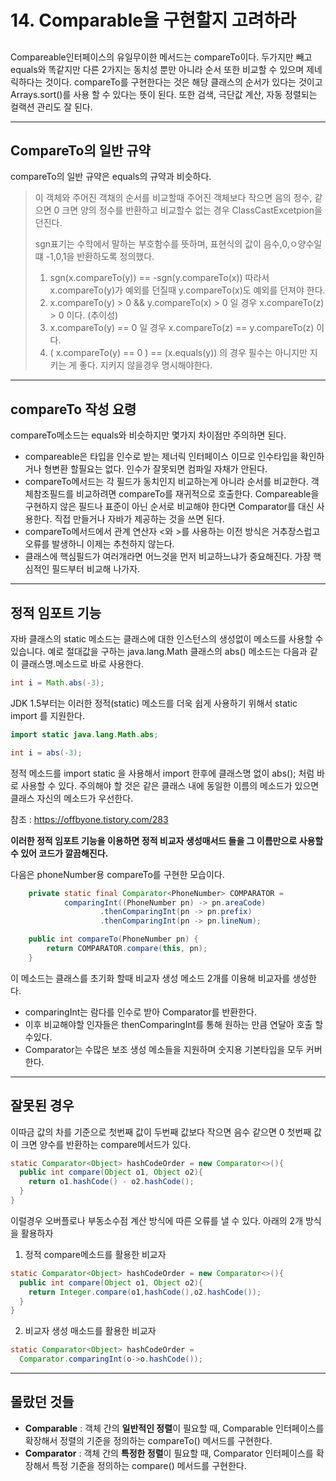 # 14. Comparable을 구현할지 고려하라

## 

 Compareable인터페이스의 유일무이한 메서드는 compareTo이다. 두가지만 빼고 equals와 똑같지만 다른 2가지는 동치성 뿐만 아니라 순서 또한 비교할 수 있으며 제네릭하다는 것이다. compareTo를 구현한다는 것은 해당 클래스의 순서가 있다는 것이고 Arrays.sort()를 사용 할 수 있다는 뜻이 된다. 또한 검색, 극단값 계산, 자동 정렬되는 컬랙션 관리도 잘 된다.



---

## CompareTo의 일반 규약

compareTo의 일반 규약은 equals의 규약과 비슷하다.

>  이 객체와 주어진 객채의 순서를 비교할때 주어진 객체보다 작으면 음의 정수, 같으면 0 크면 양의 정수를 반환하고 비교할수 없는 경우 ClassCastExcetpion을 던진다.
>
>  sgn표기는 수학에서 말하는 부호함수를 뜻하며, 표현식의 값이 음수,0,ㅇ양수일떄 -1,0,1을 반환하도록 정의했다.
>
> 
>
> 1. sgn(x.compareTo(y)) == -sgn(y.compareTo(x)) 따라서 x.compareTo(y)가 예외를 던질때 y.compareTo(x)도 예외를 던져야 한다.
> 2. x.compareTo(y) > 0 && y.compareTo(x) > 0 일 경우 x.compareTo(z) > 0 이다. (추이성)
> 3. x.compareTo(y) == 0 일 경우 x.compareTo(z) == y.compareTo(z) 이다.
> 4. ( x.compareTo(y) == 0 ) == (x.equals(y)) 의 경우 필수는 아니지만 지키는 게 좋다. 지키지 않을경우 명시해야한다.
>
> 
>



---

## compareTo 작성 요령



compareTo메소드는 equals와 비슷하지만 몇가지 차이점만 주의하면 된다. 

* compareable은 타입을 인수로 받는 제너릭 인터페이스 이므로 인수타입을 확인하거나 형변환 할필요는 없다. 인수가 잘못되면 컴파일 자채가 안된다.
* compareTo메서드는 각 필드가 동치인지 비교하는게 아니라 순서를 비교한다. 객체참조필드를 비교하려면 compareTo를 재귀적으로 호출한다. Compareable을 구현하지 않은 필드나 표준이 아닌 순서로 비교해야 한다면 Comparator를 대신 사용한다. 직접 만들거나 자바가 제공하는 것을 쓰면 된다.
* compareTo메서드에서 관계 연산자 <와 >를 사용하는 이전 방식은 거추장스럽고 오류를 발생하니 이제는 추천하지 않는다.
* 클래스에 핵심필드가 여러개라면 어느것을 먼저 비교하느냐가 중요해진다. 가장 핵심적인 필드부터 비교해 나가자.



---

## 정적 임포트 기능



자바 클래스의 static 메소드는 클래스에 대한 인스턴스의 생성없이 메소드를 사용할 수 있습니다. 예로 절대값을 구하는 java.lang.Math 클래스의 abs() 메소드는 다음과 같이 클래스명.메소드로 바로 사용한다.

~~~java
int i = Math.abs(-3);
~~~



JDK 1.5부터는 이러한 정적(static) 메소드를 더욱 쉽게 사용하기 위해서 static import 를 지원한다.

~~~java
import static java.lang.Math.abs;

int i = abs(-3);
~~~

정적 메소드를 import static 을 사용해서 import 한후에 클래스명 없이 abs(); 처럼 바로 사용할 수 있다. 주의해야 할 것은 같은 클래스 내에 동일한 이름의 메소드가 있으면 클래스 자신의 메소드가 우선한다.

참조 : https://offbyone.tistory.com/283



**이러한 정적 임포트 기능을 이용하면 정적 비교자 생성매서드 들을 그 이름만으로 사용할 수 있어 코드가 깔끔해진다.**



다음은 phoneNumber용 compareTo를 구현한 모습이다.

~~~java
    private static final Comparator<PhoneNumber> COMPARATOR =
            comparingInt((PhoneNumber pn) -> pn.areaCode)
                    .thenComparingInt(pn -> pn.prefix)
                    .thenComparingInt(pn -> pn.lineNum);

    public int compareTo(PhoneNumber pn) {
        return COMPARATOR.compare(this, pn);
    }
~~~

이 메소드는 클래스를 초기화 할때 비교자 생성 메소드 2개를 이용해 비교자를 생성한다.

* comparingInt는 람다를 인수로 받아 Comparator<PhoneNumber>를 반환한다.
* 이후 비교해야할 인자들은 thenComparingInt를 통해 원하는 만큼 연달아 호출 할 수있다.
* Comparator는 수많은 보조 생성 메소들을 지원하며 숫지용 기본타입을 모두 커버한다.



---

## 잘못된 경우



이따금 값의 차를 기준으로 첫번째 값이 두번째 값보다 작으면 음수 같으면 0 첫번째 값이 크면 양수를 반환하는 compare메서드가 있다.

~~~java
static Comparator<Object> hashCodeOrder = new Comparator<>(){
  public int compare(Object o1, Object o2){
    return o1.hashCode() - o2.hashCode();
  }
}
~~~

이럴경우 오버플로나 부동소수점 계산 방식에 따른 오류를 낼 수 있다. 아래의 2개 방식을 활용하자



1. 정적 compare메소드를 활용한 비교자

~~~java
static Comparator<Object> hashCodeOrder = new Comparator<>(){
  public int compare(Object o1, Object o2){
    return Integer.compare(o1,hashCode(),o2.hashCode());
  }
}
~~~



2. 비교자 생성 매소드를 활용한 비교자

~~~java
static Comparator<Object> hashCodeOrder = 
  Comparator.comparingInt(o->o.hashCode());
~~~



---

## 몰랐던 것들

* **Comparable** : 객체 간의 **일반적인 정렬**이 필요할 때, Comparable 인터페이스를 확장해서 정렬의 기준을 정의하는 compareTo() 메서드를 구현한다.
* **Comparator** : 객체 간의 **특정한 정렬**이 필요할 때, Comparator 인터페이스를 확장해서 특정 기준을 정의하는 compare() 메서드를 구현한다.